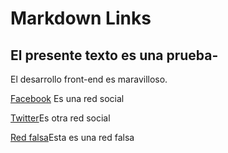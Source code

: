 # Markdown Links

## El presente texto es una prueba-

El desarrollo front-end es maravilloso.

[Facebook](https://www.facebook.com) Es una red social

[Twitter](https://twitter.com/?lang=es)Es otra red social

[Red falsa](https://www.fakebuk.com)Esta es una red falsa

